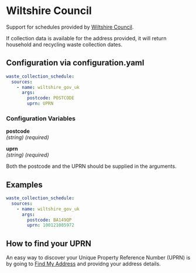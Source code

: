 # Wiltshire Council

Support for schedules provided by [Wiltshire Council](https://wiltshire.gov.uk/).

If collection data is available for the address provided, it will return household and recycling waste collection dates.

## Configuration via configuration.yaml

```yaml
waste_collection_schedule:
  sources:
    - name: wiltshire_gov_uk
      args:
        postcode: POSTCODE
        uprn: UPRN
```

### Configuration Variables

**postcode**  
*(string) (required)*

**uprn**  
*(string) (required)*

Both the postcode and the UPRN should be supplied in the arguments.

## Examples

```yaml
waste_collection_schedule:
  sources:
    - name: wiltshire_gov_uk
      args:
        postcode: BA149QP
        uprn: 100121085972
```

## How to find your UPRN

An easy way to discover your Unique Property Reference Number (UPRN) is by going to [Find My Address](https://www.findmyaddress.co.uk/) and providng your address details.
